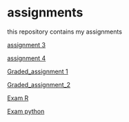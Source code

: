 
# assignments
this repository contains my assignments 

[assignment 3](https://github.com/jespervandoorn/assignments/blob/master/assignment3.ipynb)

[assignment 4](https://github.com/jespervandoorn/assignments/blob/master/assignment4%20(1).ipynb)

[Graded_assignment 1](https://github.com/jespervandoorn/assignments/blob/master/Graded_assignment1%20(2).ipynb)

[Graded_assignment_2](https://github.com/jespervandoorn/assignments/blob/master/Graded_assignment_2%20(1).ipynb)

[Exam R](https://github.com/jespervandoorn/assignments/blob/master/Exam_student%20(1).ipynb)

[Exam python](https://github.com/jespervandoorn/assignments/blob/master/exam_june_7_2018%20(1).ipynb)
